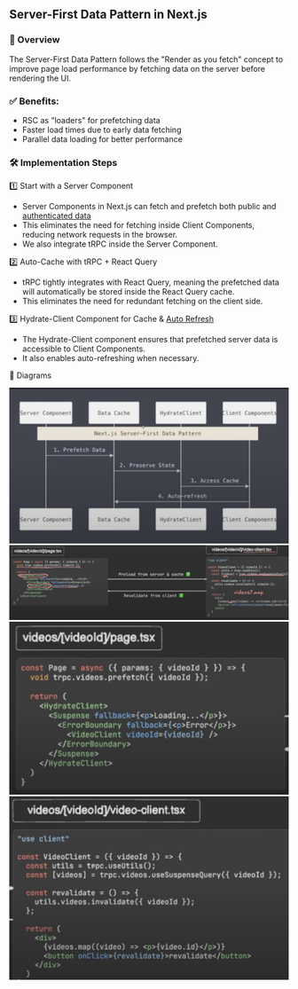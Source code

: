 ## Server-First Data Pattern in Next.js

### 🚀 Overview

The Server-First Data Pattern follows the "Render as you fetch" concept to improve page load performance by fetching data on the server before rendering the UI.

### ✅ Benefits:

- RSC as "loaders" for prefetching data
- Faster load times due to early data fetching
- Parallel data loading for better performance

### 🛠 Implementation Steps

1️⃣ Start with a Server Component

- Server Components in Next.js can fetch and prefetch both public and [authenticated data](./trpc-authenticated-prefetch.md)
- This eliminates the need for fetching inside Client Components, reducing network requests in the browser.
- We also integrate tRPC inside the Server Component.

2️⃣ Auto-Cache with tRPC + React Query

- tRPC tightly integrates with React Query, meaning the prefetched data will automatically be stored inside the React Query cache.
- This eliminates the need for redundant fetching on the client side.

3️⃣ Hydrate-Client Component for Cache & [Auto Refresh](./auto-refresh.md)

- The Hydrate-Client component ensures that prefetched server data is accessible to Client Components.
- It also enables auto-refreshing when necessary.

📌 Diagrams

![Client-Server-diagram](./images/client-server-diagram.png)
![Prefetch-in-Nextjs](./images/prefetch-on-server.png)
![Server-prefetch](./images/server-prefetch.png)
![Client-prefetch](./images/client-prefetch.png)
